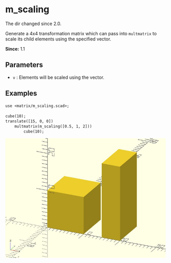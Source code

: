 # m_scaling

The dir changed since 2.0. 

Generate a 4x4 transformation matrix which can pass into `multmatrix` to scale its child elements using the specified vector.

**Since:** 1.1

## Parameters

- `v` : Elements will be scaled using the vector.

## Examples

	use <matrix/m_scaling.scad>;

	cube(10);
	translate([15, 0, 0]) 
		multmatrix(m_scaling([0.5, 1, 2]))
			cube(10);

![m_scaling](images/lib-m_scaling-1.JPG)

